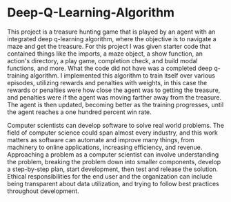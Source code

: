 # Deep-Q-Learning-Algorithm

This project is a treasure hunting game that is played by an agent with an integrated deep q-learning algorithm, where the objective is to navigate a maze and get the treasure.
For this project I was given starter code that contained things like the imports, a maze object, a show function, an action's directory, a play game, completion check, and build modal functions, and more. What the code did not have was a completed deep q-training algorithm.
I implemented this algorithm to train itself over various episodes, utilizing rewards and penalties with weights, in this case the rewards or penalties were how close the agent was to getting the treasure, and penalties were if the agent was moving farther away from the treasure.
The agent is then updated, becoming better as the training progresses, until the agent reaches a one hundred percent win rate.

Computer scientists can develop software to solve real world problems. The field of computer science could span almost every industry, and this work matters as software can automate and improve many things, from machinery to online applications, increasing efficiency, and revenue.
Approaching a problem as a computer scientist can involve understanding the problem, breaking the problem down into smaller components, develop a step-by-step plan, start development, then test and release the solution.
Ethical responsibilities for the end user and the organization can include being transparent about data utilization, and trying to follow best practices throughout development.
